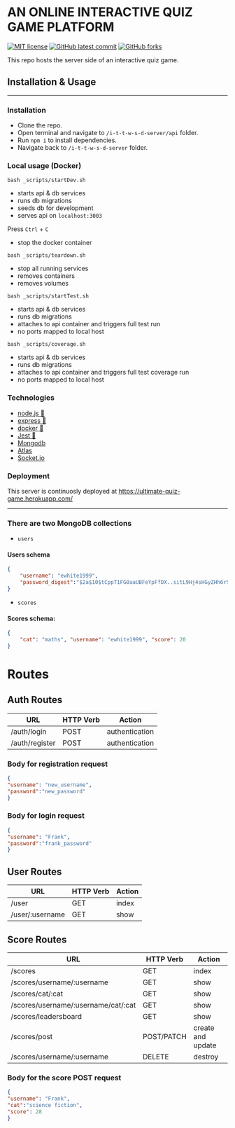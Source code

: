 # AN ONLINE INTERACTIVE QUIZ GAME PLATFORM

<!-- badges -->
[![MIT license](https://img.shields.io/badge/License-MIT-green.svg)](https://opensource.org/licenses/mit-license.php)
[![GitHub latest commit](https://img.shields.io/github/last-commit/u-s-c-l/i-t-t-w-s-d-server.svg)](https://github.com/u-s-c-l/i-t-t-w-s-d-server)
[![GitHub forks](https://img.shields.io/github/forks/u-s-c-l/i-t-t-w-s-d-server.svg)](https://github.com/u-s-c-l/i-t-t-w-s-d-server)

This repo hosts the server side of an interactive quiz game.

## Installation & Usage
---

### Installation

* Clone the repo.
* Open terminal and navigate to `/i-t-t-w-s-d-server/api` folder.
* Run `npm i` to install dependencies.
* Navigate back to `/i-t-t-w-s-d-server` folder.
   
### Local usage (Docker)

`bash _scripts/startDev.sh`
- starts api & db services
- runs db migrations
- seeds db for development
- serves api on `localhost:3003`

Press `Ctrl` + `C`
- stop the docker container

`bash _scripts/teardown.sh`
- stop all running services
- removes containers
- removes volumes

`bash _scripts/startTest.sh`
- starts api & db services
- runs db migrations
- attaches to api container and triggers full test run
- no ports mapped to local host

`bash _scripts/coverage.sh`
- starts api & db services
- runs db migrations
- attaches to api container and triggers full test coverage run
- no ports mapped to local host


### Technologies

* [node.js 🔗](https://nodejs.org/) 
* [express 🔗](https://expressjs.com/)
* [docker 🔗](https://docker.com/)
* [Jest 🔗](https://jestjs.io/)
* [Mongodb]()
* [Atlas]()
* [Socket.io]()

### Deployment

This server is continuosly deployed at https://ultimate-quiz-game.herokuapp.com/

---

### There are two MongoDB collections

- `users`

#### Users schema
```json
{
    "username": "ewhite1999",
    "password_digest":"$2a$10$tCppT1FG0aaUBFeYpFfDX..sitL9Hj4sHGyZHh6r5OUTLEvAcIorq"
}
```

- `scores`
#### Scores schema: 
```json
{
    "cat": "maths", "username": "ewhite1999", "score": 20 
}
```

# Routes

## Auth Routes

| **URL** | **HTTP Verb** |  **Action**| 
|------------|-------------|------------|
| /auth/login             | POST      | authentication  | 
| /auth/register          | POST      | authentication | 

### Body for registration request

```json
{
"username": "new_username",
"password":"new_password"
}
```

### Body for login request

```json
{
"username": "Frank",
"password":"frank_password"
}
```


## User Routes

| **URL** | **HTTP Verb** |  **Action**| 
|------------|-------------|------------|
| /user          | GET      | index  | 
| /user/:username| GET      | show  | 

## Score Routes

| **URL** | **HTTP Verb** |  **Action**| 
|------------|-------------|------------|
| /scores                            | GET       | index  | 
| /scores/username/:username         | GET       | show  | 
| /scores/cat/:cat                   | GET       | show  | 
| /scores/username/:username/cat/:cat| GET       | show  |  
| /scores/leadersboard               | GET       | show  |  
| /scores/post                       | POST/PATCH| create and update  |  
| /scores/username/:username         | DELETE    | destroy |  


### Body for the score POST request

```json
{
"username": "Frank",
"cat":"science fiction",
"score": 28
}
```



